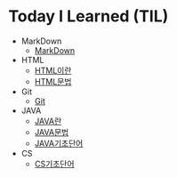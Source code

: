 # Today I Learned (TIL)
* MarkDown
   * [MarkDown](https://github.com/oheunchan07/TIL/blob/main/MarkDown/Git.md)
* HTML
   * [HTML이란](https://github.com/oheunchan07/TIL/blob/main/HTML/HTML%EC%9D%B4%EB%9E%80.md)
   * [HTML문법](https://github.com/oheunchan07/TIL/blob/main/HTML/HTML%20%EB%AC%B8%EB%B2%95.md)
* Git
   * [Git](https://github.com/oheunchan07/TIL/blob/main/Git/Git.md)
* JAVA
   * [JAVA란](https://github.com/oheunchan07/TIL/blob/main/JAVA/JAVA%EB%9E%80.md)
   * [JAVA문법](https://github.com/oheunchan07/TIL/tree/main/JAVA/JAVA%EB%AC%B8%EB%B2%95)
   * [JAVA기초단어](https://github.com/oheunchan07/TIL/blob/main/JAVA/JAVA%EA%B8%B0%EC%B4%88%EB%8B%A8%EC%96%B4.md)
* CS
   * [CS기초단어](https://github.com/oheunchan07/TIL/blob/main/CS/CS%EA%B8%B0%EC%B4%88%EB%8B%A8%EC%96%B4.md)

